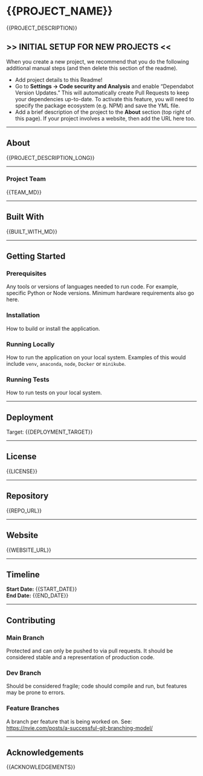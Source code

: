 # {{PROJECT_NAME}}

{{PROJECT_DESCRIPTION}}

## >> INITIAL SETUP FOR NEW PROJECTS <<   

When you create a new project, we recommend that you do the following additional manual steps (and then delete this section of the readme).

- Add project details to this Readme!  
- Go to **Settings → Code security and Analysis** and enable “Dependabot Version Updates.” This will automatically create Pull Requests to keep your dependencies up-to-date. To activate this feature, you will need to specify the package ecosystem (e.g. NPM) and save the YML file.  
- Add a brief description of the project to the **About** section (top right of this page). If your project involves a website, then add the URL here too.

---

## About

{{PROJECT_DESCRIPTION_LONG}}

---

### Project Team

{{TEAM_MD}}

---

## Built With

{{BUILT_WITH_MD}}

---

## Getting Started

### Prerequisites

Any tools or versions of languages needed to run code. For example, specific Python or Node versions. Minimum hardware requirements also go here.

### Installation

How to build or install the application.

### Running Locally

How to run the application on your local system. Examples of this would include `venv`, `anaconda`, `node`, `Docker` or `minikube`. 

### Running Tests

How to run tests on your local system.

---

## Deployment

Target: {{DEPLOYMENT_TARGET}}

---

## License

{{LICENSE}}

---

## Repository

{{REPO_URL}}

---

## Website

{{WEBSITE_URL}}

---

## Timeline

**Start Date:** {{START_DATE}}  
**End Date:** {{END_DATE}}

---

## Contributing

### Main Branch

Protected and can only be pushed to via pull requests. It should be considered stable and a representation of production code.

### Dev Branch

Should be considered fragile; code should compile and run, but features may be prone to errors.

### Feature Branches

A branch per feature that is being worked on. See: https://nvie.com/posts/a-successful-git-branching-model/

---

## Acknowledgements

{{ACKNOWLEDGEMENTS}}


